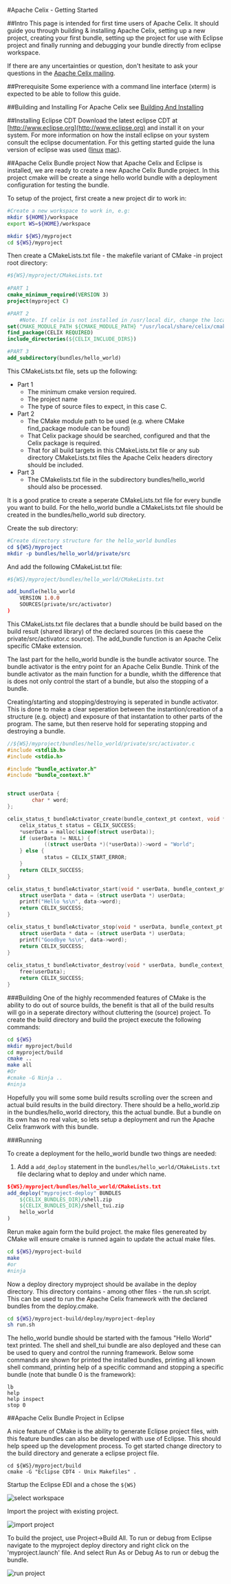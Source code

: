 #Apache Celix - Getting Started

##Intro
This page is intended for first time users of Apache Celix. It should guide you through building & installing Apache Celix, setting up a new project, creating your first bundle, setting up the project for use with Eclipse project and finally running and debugging your bundle directly from eclipse workspace. 

If there are any uncertainties or question, don't hesitate to ask your questions in the [Apache Celix mailing](https://celix.apache.org/support/mailinglist.html).

##Prerequisite
Some experience with a command line interface (xterm) is expected to be able to follow this guide. 

##Building and Installing
For Apache Celix see [Building And Installing](../building/readme.md)

##Installing Eclipse CDT
Download the latest eclipse CDT at [http://www.eclipse.org](http://www.eclipse.org) and install it on your system. For more information on how the install eclipse on your system consult the eclipse documentation. For this getting started guide the luna version of eclipse was used ([linux](http://www.eclipse.org/downloads/download.php?file=/technology/epp/downloads/release/luna/R/eclipse-cpp-luna-R-linux-gtk-x86_64.tar.gz) [mac](http://www.eclipse.org/downloads/download.php?file=/technology/epp/downloads/release/luna/R/eclipse-cpp-luna-R-macosx-cocoa-x86_64.tar.gz)).

##Apache Celix Bundle project
Now that Apache Celix and Eclipse is installed, we are ready to create a new Apache Celix Bundle project. In this project cmake will be create a singe hello world bundle with a deployment configuration for testing the bundle.

To setup of the project, first create a new project dir to work in:

```bash
#Create a new workspace to work in, e.g:
mkdir ${HOME}/workspace
export WS=${HOME}/workspace

mkdir ${WS}/myproject
cd ${WS}/myproject
```
Then create a CMakeLists.txt file - the makefile variant of CMake -in project root directory:

```cmake	
#${WS}/myproject/CMakeLists.txt
	
#PART 1
cmake_minimum_required(VERSION 3)
project(myproject C)

#PART 2
    #Note. If celix is not installed in /usr/local dir, change the location accordingly.
set(CMAKE_MODULE_PATH ${CMAKE_MODULE_PATH} "/usr/local/share/celix/cmake/modules")
find_package(CELIX REQUIRED)
include_directories(${CELIX_INCLUDE_DIRS})

#PART 3
add_subdirectory(bundles/hello_world)
```
		
This CMakeLists.txt file, sets up the following:

* Part 1 
	* The minimum cmake version required. 
	* The project name
	* The type of source files to expect, in this case C.
* Part 2
 	* The CMake module path to be used (e.g. where CMake find_package module can be found)
	* That Celix package should be searched, configured and that the Celix package is required. 
	* That for all build targets in this CMakeLists.txt file or any sub directory CMakeLists.txt files the Apache Celix headers directory should be included.
* Part 3
	* The CMakelists.txt file in the subdirectory bundles/hello_world should also be processed.
	

It is a good pratice to create a seperate CMakeLists.txt file for every bundle you want to build. For the hello_world bundle a CMakeLists.txt file should be created in the bundles/hello_world sub directory.

Create the sub directory:

```CMake
#Create directory structure for the hello_world bundles
cd ${WS}/myproject
mkdir -p bundles/hello_world/private/src
```


And add the following CMakeList.txt file:

```CMake	
#${WS}/myproject/bundles/hello_world/CMakeLists.txt

add_bundle(hello_world
    VERSION 1.0.0
	SOURCES(private/src/activator)
)	
```
	
This CMakeLists.txt file declares that a bundle should be build based on the build result (shared library) of the declared sources (in this caese the private/src/activator.c source). The add_bundle function is an Apache Celix specific CMake extension. 

The last part for the hello_world bundle is the bundle activator source. The bundle activator is the entry point for an Apache Celix Bundle. Think of the bundle activator as the main function for a bundle, whith the difference that is does not only control the start of a bundle, but also the stopping of a bundle. 

Creating/starting and stopping/destroying is seperated in bundle activator. This is done to make a clear seperation between the instantion/creation of a structure (e.g. object) and exposure of that instantation to other parts of the program. The same, but then reserve hold for seperating stopping and destroying a bundle. 

```C
//${WS}/myproject/bundles/hello_world/private/src/activator.c
#include <stdlib.h>
#include <stdio.h>

#include "bundle_activator.h"
#include "bundle_context.h"


struct userData {
	    char * word;
};

celix_status_t bundleActivator_create(bundle_context_pt context, void **userData) {
	celix_status_t status = CELIX_SUCCESS;
    *userData = malloc(sizeof(struct userData));
	if (userData != NULL) {
            ((struct userData *)(*userData))->word = "World";
    } else {
            status = CELIX_START_ERROR;
    }
    return CELIX_SUCCESS;
}

celix_status_t bundleActivator_start(void * userData, bundle_context_pt context) {
    struct userData * data = (struct userData *) userData;
    printf("Hello %s\n", data->word);
    return CELIX_SUCCESS;
}

celix_status_t bundleActivator_stop(void * userData, bundle_context_pt context) {
    struct userData * data = (struct userData *) userData;
    printf("Goodbye %s\n", data->word);
    return CELIX_SUCCESS;
}       
    
celix_status_t bundleActivator_destroy(void * userData, bundle_context_pt context) {
	free(userData);
    return CELIX_SUCCESS;
}
```
	
###Building 
One of the highly recommended features of CMake is the ability to do out of source builds, the benefit is that all of the build results will go in a seperate directory without cluttering the (source) project. To create the build directory and build the project execute the following commands:

```bash
cd ${WS}
mkdir myproject/build
cd myproject/build
cmake ..
make all  
#Or
#cmake -G Ninja ..
#ninja
```	

Hopefully you will some some build results scrolling over the screen and actual build results in the build directory. There should be a hello_world.zip in the bundles/hello_world directory, this the actual bundle. But a bundle on its own has no real value, so lets setup a deployment and run the Apache Celix framwork with this bundle.


###Running 

To create a deployment for the hello_world bundle two things are needed: 
	
1. Add a `add_deploy` statement in the `bundles/hello_world/CMakeLists.txt` file declaring what to deploy and under which name.

```CMake
${WS}/myproject/bundles/hello_world/CMakeLists.txt
add_deploy("myproject-deploy" BUNDLES 
	${CELIX_BUNDLES_DIR}/shell.zip 
	${CELIX_BUNDLES_DIR}/shell_tui.zip
	hello_world
)		
```
 		   
Rerun make again form the  build project. the make files genereated by CMake will ensure cmake is runned again to update the actual make files.

```bash 		
cd ${WS}/myproject-build
make 
#or
#ninja
```	

Now a deploy directory myproject should be availabe in the deploy directory. This directory contains - among other files - the run.sh script. This can be used to run the Apache Celix framework with the declared bundles from the deploy.cmake.

```bash
cd ${WS}/myproject-build/deploy/myproject-deploy
sh run.sh
```

The hello_world bundle should be started with the famous "Hello World" text printed. The shell and shell_tui bundle are also deployed and these can be used to query and control the running framework. Below some commands are shown for printed the installed bundles, printing all known shell command, printing help of a specific command and stopping a specific bundle (note that bundle 0 is the framework):

```
lb 
help
help inspect
stop 0
```
	
##Apache Celix Bundle Project in Eclipse

A nice feature of CMake is the ability to generate Eclipse project files, with this feature bundles can also be developed with use of Eclipse. This should help speed up the development process. 
To get started change directory to the build directory and generate a eclipse project file.

	cd ${WS}/myproject/build 
	cmake -G "Eclipse CDT4 - Unix Makefiles" .
	
Startup the Eclipse EDI and a chose the `${WS}`

![select workspace](getting_started_img1.png)

Import the project with existing project. 

![import project](getting_started_img2.png)

To build the project, use Project->Build All. To run or debug from Eclipse navigate to the myproject deploy directory and right click on the 'myproject.launch' file. And select Run As or Debug As to run or debug the bundle.

![run project](getting_started_img3.png) 
 

 
 


	
	
